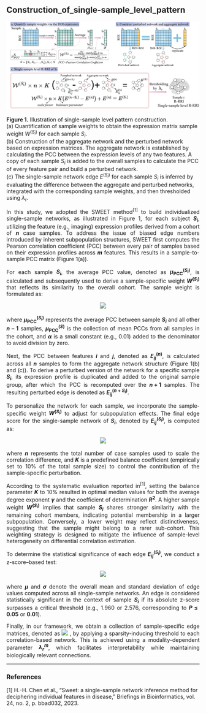 ## Construction_of_single-sample_level_pattern

![supp-sweet](supp-sweet.png)

**Figure 1.** Illustration of single-sample level pattern construction.  
(a) Quantification of sample weights to obtain the expression matrix sample weight $W^{(S_i)}$ for each sample $S_i$.  
(b) Construction of the aggregate network and the perturbed network based on expression matrices. The aggregate network is established by calculating the PCC between the expression levels of any two features. A copy of each sample $S_i$ is added to the overall samples to calculate the PCC of every feature pair and build a perturbed network.  
(c) The single-sample network edge $E^{(S_i)}$ for each sample $S_i$ is inferred by evaluating the difference between the aggregate and perturbed networks, integrated with the corresponding sample weights, and then thresholded using $\lambda_\mathrm{r}$.

<div align="justify">

In this study, we adopted the SWEET method<sup>[1]</sup> to build individualized single-sample networks, as illustrated in Figure 1, for each subject **$S_i$**, utilizing the feature (e.g., imaging) expression profiles derived from a cohort of **$n$** case samples. To address the issue of biased edge numbers introduced by inherent subpopulation structures, SWEET first computes the Pearson correlation coefficient (PCC) between every pair of samples based on their expression profiles across **$m$** features. This results in a sample-to-sample PCC matrix (Figure 1(a)).

For each sample **$S_i$**, the average PCC value, denoted as **$\mu_{\text{PCC}}^{(S_i)}$**, is calculated and subsequently used to derive a sample-specific weight **$W^{(S_i)}$** that reflects its similarity to the overall cohort. The sample weight is formulated as:

<p align="center">
  <img src="https://latex.codecogs.com/svg.image?\mathbf{W}^{(S_i)}=\frac{\mu_{\text{PCC}}^{(S_i)}-\min\left(\mu_{\text{PCC}}^{(S)}\right)+\alpha}{\max\left(\mu_{\text{PCC}}^{(S)}\right)-\min\left(\mu_{\text{PCC}}^{(S)}\right)+\alpha}" width="300"/>
</p>

where **$\mu_{\text{PCC}}^{(S_i)}$** represents the average PCC between sample **$S_i$** and all other **$n-1$** samples, **$\mu_{\text{PCC}}^{(S)}$** is the collection of mean PCCs from all samples in the cohort, and **$\alpha$** is a small constant (e.g., 0.01) added to the denominator to avoid division by zero.

Next, the PCC between features **$i$** and **$j$**, denoted as **$E_{ij}^{(n)}$**, is calculated across all **$n$** samples to form the aggregate network structure (Figure 1(b) and (c)). To derive a perturbed version of the network for a specific sample **$S_i$**, its expression profile is duplicated and added to the original sample group, after which the PCC is recomputed over the **$n + 1$** samples. The resulting perturbed edge is denoted as **$E_{ij}^{(n+S_i)}$**.

To personalize the network for each sample, we incorporate the sample-specific weight **$W^{(S_i)}$** to adjust for subpopulation effects. The final edge score for the single-sample network of **$S_i$**, denoted by **$E_{ij}^{(S_i)}$**, is computed as:

<p align="center">
  <img src="https://latex.codecogs.com/svg.image?\mathbf{E}_{ij}^{(S_i)}=W^{(S_i)}\times{n}\times{K}\left(E_{ij}^{(n+S_i)}-E_{ij}^{(n)}\right)+E_{ij}^{(n)}" width="300"/>
</p>

where **$n$** represents the total number of case samples used to scale the correlation difference, and **$K$** is a predefined balance coefficient (empirically set to 10% of the total sample size) to control the contribution of the sample-specific perturbation.

According to the systematic evaluation reported in<sup>[1]</sup>, setting the balance parameter **$K$** to 10% resulted in optimal median values for both the average degree exponent **$\gamma$** and the coefficient of determination **$R^2$**. A higher sample weight **$W^{(S_i)}$** implies that sample **$S_i$** shares stronger similarity with the remaining cohort members, indicating potential membership in a larger subpopulation. Conversely, a lower weight may reflect distinctiveness, suggesting that the sample might belong to a rarer sub-cohort. This weighting strategy is designed to mitigate the influence of sample-level heterogeneity on differential correlation estimation.

To determine the statistical significance of each edge **$E_{ij}^{(S_i)}$**, we conduct a z-score–based test:

<p align="center">
  <img src="https://latex.codecogs.com/svg.image?\mathbf{z}\left(E_{ij}^{(S_i)}\right)=\frac{E_{ij}^{(S_i)}-\mu}{\sigma}" style="height: 40px;"/>
</p>

where **$\mu$** and **$\sigma$** denote the overall mean and standard deviation of edge values computed across all single-sample networks. An edge is considered statistically significant in the context of sample **$S_i$** if its absolute z-score surpasses a critical threshold (e.g., 1.960 or 2.576, corresponding to **$P \leq 0.05$** or **$0.01$**).

Finally, in our framework, we obtain a collection of sample-specific edge matrices, denoted as <img src="https://latex.codecogs.com/svg.image?\mathcal{E}^m=\{\mathbf{E}_i^m\}_{i=1}^{n}" style="height:20px;"/> , by applying a sparsity-inducing threshold to each correlation-based network. This is achieved using a modality-dependent parameter **$\lambda_r^m$**, which facilitates interpretability while maintaining biologically relevant connections.

</div>

---

### References

[1] H.-H. Chen et al., “Sweet: a single-sample network inference method for deciphering individual features in disease,” Briefings in Bioinformatics, vol. 24, no. 2, p. bbad032, 2023.


